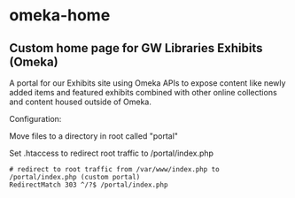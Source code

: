 # omeka-home
Custom home page for GW Libraries Exhibits (Omeka)
--------------------------------------------------

A portal for our Exhibits site using Omeka APIs to expose content like newly added items and featured exhibits combined with other online collections and content housed outside of Omeka.

Configuration:

Move files to a directory in root called "portal"

Set .htaccess to redirect root traffic to /portal/index.php
```
# redirect to root traffic from /var/www/index.php to /portal/index.php (custom portal) 
RedirectMatch 303 ^/?$ /portal/index.php
```
